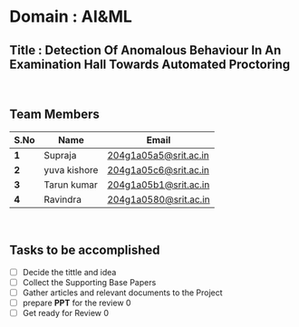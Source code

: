 # Domain : AI&ML
## Title : Detection Of Anomalous Behaviour In An Examination Hall Towards Automated Proctoring 
<br>

## Team Members
 S.No| Name     | Email          |
 --| -------- | -------------- |
 **1**| Supraja | 204g1a05a5@srit.ac.in |
 **2**| yuva kishore | 204g1a05c6@srit.ac.in |
 **3**| Tarun kumar | 204g1a05b1@srit.ac.in|
 **4**| Ravindra |204g1a0580@srit.ac.in|

<br>

## Tasks to be accomplished
 <!-- Task List -->
* [ ] Decide the tittle and idea 
* [ ] Collect the Supporting Base Papers
* [ ] Gather articles and relevant documents to the Project
* [ ] prepare **PPT** for the review 0
* [ ] Get  ready for Review 0
